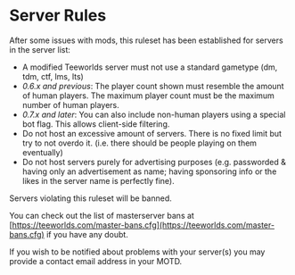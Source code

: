 # Server Rules

After some issues with mods, this ruleset has been established for servers in the server list:

- A modified Teeworlds server must not use a standard gametype (dm, tdm, ctf, lms, lts)
- _0.6.x and previous_: The player count shown must resemble the amount of human players. The maximum player count must be the maximum number of human players.
- _0.7.x and later_: You can also include non-human players using a special bot flag. This allows client-side filtering.
- Do not host an excessive amount of servers. There is no fixed limit but try to not overdo it. (i.e. there should be people playing on them eventually)
- Do not host servers purely for advertising purposes (e.g. passworded & having only an advertisement as name; having sponsoring info or the likes in the server name is perfectly fine).

Servers violating this ruleset will be banned.

You can check out the list of masterserver bans at [https://teeworlds.com/master-bans.cfg](https://teeworlds.com/master-bans.cfg) if you have any doubt.

If you wish to be notified about problems with your server(s) you may provide a contact email address in your MOTD.
